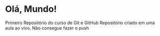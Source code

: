 # Olá, Mundo!
 Primeiro Repositório do curso de Git e GitHub
Repositório criado em uma aula ao vivo.
Não consegue fazer o push